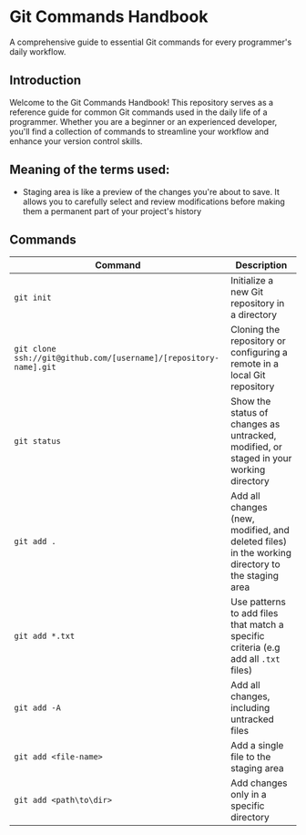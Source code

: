 # Git Commands Handbook

A comprehensive guide to essential Git commands for every programmer's daily workflow.

## Introduction

Welcome to the Git Commands Handbook! This repository serves as a reference guide for common Git commands used in the daily life of a programmer. Whether you are a beginner or an experienced developer, you'll find a collection of commands to streamline your workflow and enhance your version control skills.

## Meaning of the terms used:

- Staging area is like a preview of the changes you're about to save. It allows you to carefully select and review modifications before making them a permanent part of your project's history

## Commands

| Command | Description |
| ------- | ----------- |
| `git init` | Initialize a new Git repository in a directory |
| `git clone ssh://git@github.com/[username]/[repository-name].git` | Cloning the repository or configuring a remote in a local Git repository |
| `git status` | Show the status of changes as untracked, modified, or staged in your working directory |
| `git add . ` | Add all changes (new, modified, and deleted files) in the working directory to the staging area |
| `git add *.txt ` | Use patterns to add files that match a specific criteria (e.g add all `.txt` files)|
| `git add -A ` | Add all changes, including untracked files |
| `git add <file-name>` | Add a single file to the staging area |
| `git add <path\to\dir>` | Add changes only in a specific directory |

